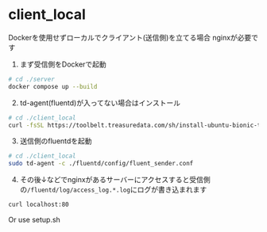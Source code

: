 # client_local

Dockerを使用せずローカルでクライアント(送信側)を立てる場合
nginxが必要です

1. まず受信側をDockerで起動

```sh
# cd ./server
docker compose up --build
```

2. td-agent(fluentd)が入ってない場合はインストール

```sh
# cd ./client_local
curl -fsSL https://toolbelt.treasuredata.com/sh/install-ubuntu-bionic-td-agent4.sh | sh
```

3. 送信側のfluentdを起動

```sh
# cd ./client_local
sudo td-agent -c ./fluentd/config/fluent_sender.conf
```

4. その後↓などでnginxがあるサーバーにアクセスすると受信側の`/fluentd/log/access_log.*.log`にログが書き込まれます

```sh
curl localhost:80
```

Or use setup.sh
